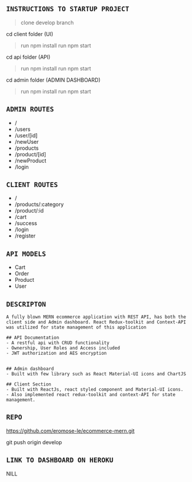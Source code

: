 ## `INSTRUCTIONS TO STARTUP PROJECT`

> clone develop branch

cd client folder (UI)

> run npm install
> run npm start

cd api folder (API)

> run npm install
> run npm start

cd admin folder (ADMIN DASHBOARD)

> run npm install
> run npm start

## `ADMIN ROUTES`

- /
- /users
- /user/[id]
- /newUser
- /products
- /product/[id]
- /newProduct
- /login

## `CLIENT ROUTES`

- /
- /products/:category
- /product/:id
- /cart
- /success
- /login
- /register

## `API MODELS`

- Cart
- Order
- Product
- User

## `DESCRIPTON`

```
A fully blown MERN ecommerce application with REST API, has both the client side and Admin dashboard. React Redux-toolkit and Context-API was utilized for state management of this application

## API Documentation
- A restful api with CRUD functionality
- Ownership, User Roles and Access included
- JWT authorization and AES encryption


## Admin dashboard
- Built with few library such as React Material-UI icons and ChartJS

## Client Section
- Built with ReactJs, react styled component and Material-UI icons.
- Also implemented react redux-toolkit and context-API for state management.

```

## `REPO`

https://github.com/eromose-le/ecommerce-mern.git

git push origin develop

## `LINK TO DASHBOARD ON HEROKU`

NILL
